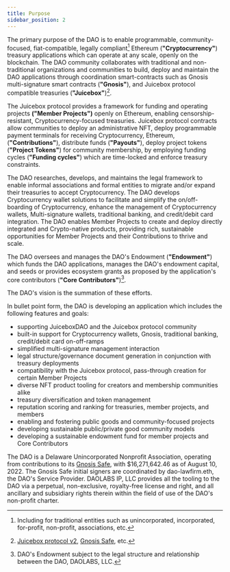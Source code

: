 ```yaml
---
title: Purpose
sidebar_position: 2
---
```


The primary purpose of the DAO is to enable programmable, community-focused, fiat-compatible, legally compliant[^1] Ethereum (**"Cryptocurrency"**) treasury applications which can operate at any scale, openly on the blockchain. The DAO community collaborates with traditional and non-traditional organizations and communities to build, deploy and maintain the DAO applications through coordination smart-contracts such as Gnosis multi-signature smart contracts (**"Gnosis"**), and Juicebox protocol compatible treasuries (**"Juicebox"**)[^2].

The Juicebox protocol provides a framework for funding and operating projects **("Member Projects")** openly on Ethereum, enabling censorship-resistant, Cryptocurrency-focused treasuries. Juicebox protocol contracts allow communities to deploy an administrative NFT, deploy programmable payment terminals for receiving Cryptocurrency, Ethereum, (**"Contributions"**), distribute funds (**"Payouts"**), deploy project tokens (**"Project Tokens"**) for community membership, by employing funding cycles (**"Funding cycles"**) which are time-locked and enforce treasury constraints.

The DAO researches, develops, and maintains the legal framework to enable informal associations and formal entities to migrate and/or expand their treasuries to accept Cryptocurrency. The DAO develops Cryptocurrency wallet solutions to facilitate and simplify the on/off-boarding of Cryptocurrency, enhance the management of Cryptocurrency wallets, Multi-signature wallets, traditional banking, and credit/debit card integration. The DAO enables Member Projects to create and deploy directly integrated and Crypto-native products, providing rich, sustainable opportunities for Member Projects and their Contributions to thrive and scale.

The DAO oversees and manages the DAO's Endowment (**"Endowment"**) which funds the DAO applications, manages the DAO's endowment capital, and seeds or provides ecosystem grants as proposed by the application's core contributors (**"Core Contributors"**)[^3].

The DAO's vision is the summation of these efforts.

In bullet point form, the DAO is developing an application which includes the following features and goals:

-   supporting JuiceboxDAO and the Juicebox protocol community
-   built-in support for Cryptocurrency wallets, Gnosis, traditional banking, credit/debit card on-off-ramps
-   simplified multi-signature management interaction
-   legal structure/governance document generation in conjunction with treasury deployments
-   compatibility with the Juicebox protocol, pass-through creation for certain Member Projects
-   diverse NFT product tooling for creators and membership communities alike
-   treasury diversification and token management
-   reputation scoring and ranking for treasuries, member projects, and members
-   enabling and fostering public goods and community-focused projects
-   developing sustainable public/private good community models
-   developing a sustainable endowment fund for member projects and Core Contributors

The DAO is a Delaware Unincorporated Nonprofit Association, operating from contributions to its [Gnosis Safe](https://etherscan.io/address/0x143cC0A996De329C1C5723Ee4F15D2a40c1203c6), with $16,271,642.46 as of August 10, 2022. The Gnosis Safe initial signers are coordinated by dao-lawfirm.eth, the DAO's Service Provider. DAOLABS IP, LLC provides all the tooling to the DAO via a perpetual, non-exclusive, royalty-free license and right, and all ancillary and subsidiary rights therein within the field of use of the DAO's non-profit charter.

[^1]: Including for traditional entities such as unincorporated, incorporated, for-profit, non-profit, associations, etc.
[^2]: [Juicebox protocol v2](https://info.juicebox.money/dev/resources/addresses), [Gnosis Safe](https://github.com/safe-global/safe-contracts), etc.
[^3]: DAO's Endowment subject to the legal structure and relationship between the DAO, DAOLABS, LLC.
